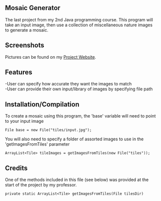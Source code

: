 ## Mosaic Generator
The last project from my 2nd Java programming course. This program will take an input image, then use a collection of miscellaneous nature images to generate a mosaic.

## Screenshots
Pictures can be found on my [Project Website](http://krishanhewitt.ca/projectPage.php#mosaicDiv).
  
## Features
   -User can specify how accurate they want the images to match  
   -User can provide their own input/library of images by specifying file path  
   
## Installation/Compilation
To create a mosaic using this program, the 'base' variable will need to point to your input image  
```
File base = new File("tiles/input.jpg");
```
You will also need to specify a folder of assorted images to use in the 'getImagesFromTiles' parameter  
```
ArrayList<Tile> tileImages = getImagesFromTiles(new File("tiles")); 
```

## Credits
One of the methods included in this file (see below) was provided at the start of the project by my professor.  
```
private static ArrayList<Tile> getImagesFromTiles(File tilesDir)
```
